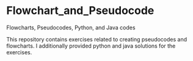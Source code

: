 # Flowchart_and_Pseudocode
Flowcharts, Pseudocodes, Python, and Java codes

This repository contains exercises related to creating pseudocodes and flowcharts.
I additionally provided python and java solutions for the exercises.
